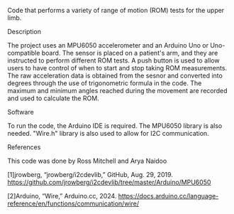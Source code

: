 Code that performs a variety of range of motion (ROM) tests for the upper limb.

Description

The project uses an MPU6050 accelerometer and an Arduino Uno or Uno-compatible board. 
The sensor is placed on a patient's arm, and they are instructed to perform different ROM tests.
A push button is used to allow users to have control of when to start and stop taking ROM measurements.
The raw acceleration data is obtained from the sesnor and converted into degrees through the use of trigonometric formula in the code.
The maximum and minimum angles reached during the movement are recorded and used to calculate the ROM.

Software

To run the code, the Arduino IDE is required. The MPU6050 library is also needed. "Wire.h" library is also used to allow for I2C communication. 

References

This code was done by Ross Mitchell and Arya Naidoo

[1]jrowberg, “jrowberg/i2cdevlib,” GitHub, Aug. 29, 2019. https://github.com/jrowberg/i2cdevlib/tree/master/Arduino/MPU6050

[2]Arduino, “Wire,” Arduino.cc, 2024. https://docs.arduino.cc/language-reference/en/functions/communication/wire/
